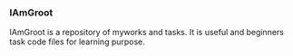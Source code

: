 ### IAmGroot
IAmGroot is a repository of myworks and tasks.
It is useful and beginners task code files for learning purpose.
